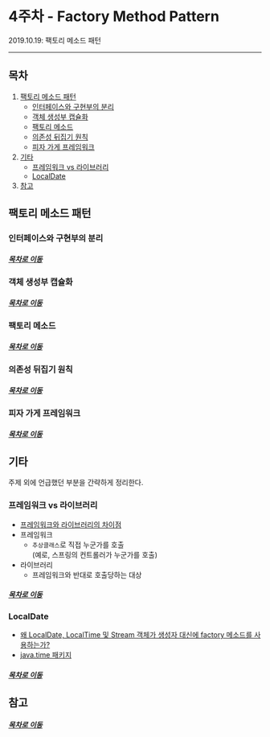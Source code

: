 4주차 - Factory Method Pattern
=======
2019.10.19: 팩토리 메소드 패턴  
- - - -
## 목차
1. [팩토리 메소드 패턴](#팩토리-메소드-패턴)
	* [인터페이스와 구현부의 분리](#인터페이스와-구현부의-분리)
	* [객체 생성부 캡슐화](#객체-생성부-캡슐화)
	* [팩토리 메소드](#팩토리-메소드)
	* [의존성 뒤집기 원칙](#의존성-뒤집기-원칙)
	* [피자 가게 프레임워크](#피자-가게-프레임워크)
2. [기타](#기타)
	* [프레임워크 vs 라이브러리](#프레임워크-vs-라이브러리)
	* [LocalDate](#LocalDate)
3. [참고](#참고)
	
## 팩토리 메소드 패턴
### 인터페이스와 구현부의 분리

##### [목차로 이동](#목차)

### 객체 생성부 캡슐화

##### [목차로 이동](#목차)

### 팩토리 메소드

##### [목차로 이동](#목차)

### 의존성 뒤집기 원칙

##### [목차로 이동](#목차)

### 피자 가게 프레임워크

##### [목차로 이동](#목차)

## 기타
주제 외에 언급했던 부분을 간략하게 정리한다.

### 프레임워크 vs 라이브러리
* [프레임워크와 라이브러리의 차이점](https://webclub.tistory.com/458)
* 프레임워크
	* `추상클래스`로 직접 누군가를 호출  
	(예로, 스프링의 컨트롤러가 누군가를 호출)
* 라이브러리
	* 프레임워크와 반대로 호출당하는 대상

##### [목차로 이동](#목차)

### LocalDate
* [왜 LocalDate, LocalTime 및 Stream 객체가 생성자 대신에 factory 메소드를 사용하는가?](https://codeday.me/ko/qa/20190610/760909.html)
* [java.time 패키지](https://programmers.co.kr/learn/courses/9/lessons/265)

##### [목차로 이동](#목차)

## 참고


##### [목차로 이동](#목차)